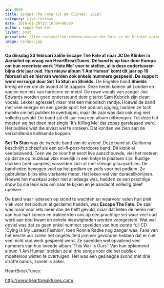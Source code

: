 ```yaml
---
id: 4059
title: Escape The Fate (JC De Klinker, 2018)
category: Live reviews
date: 2018-01-28T13:16:04+00:00
author: Seppe Van Ael
layout: post
permalink: /live-review/live-review-escape-the-fate-jc-de-klinker-aarschot/
image: escape.jpg
---
```

**Op dinsdag 23 februari zakte Escape The Fate af naar JC De Klinker in Aarschot op vraag van HeartBreakTunes. De band is op tour door Europa om hun recentste werk 'Hate Me' voor te stellen, al is deze ondertussen bijna drie jaar oud. Hun nieuw album 'I Am Human' komt dit jaar op 16 februari uit en hiervan werden ook enkele nummers gespeeld. De support werd verzorgd door Set To Stun en Shields.**
De Engelse band **Shields** kreeg de eer om de avond af te trappen. Deze heren komen uit Londen en spelen een mix van hardcore en metal. De ruwe vocals van zanger Joe Edwards worden goed ondersteund door gitarist Sam Kubrick zijn clean vocals. Lekker agressief, maar met een melodisch randje. Hoewel de band met veel energie en een goede spirit het podium opging, hadden ze toch moeite om het publiek te overtuigen, maar de zaal was dan ook nog niet volledig gevuld. De band zal dit jaar nog een album uitbrengen. Tot deze tijd moeten we het doen met single 'It’s Killing Me' dat zopas gereleased werd. Het publiek wist die alvast wel te smaken. Dat konden we zien aan de verschillende knikkende koppen.

**Set To Stun** was de tweede band van de avond. Deze band uit California beschrijft zichzelf als een sci-fi-post-hardcore band. Dit klonk al veelbelovend. Toen we ze voor het eerst live aanschouwde, viel het meteen op dat ze op muzikaal vlak moeilijk in een hokje te plaatsen zijn. Rustige stukken (met samples) wisselden zich af met stevige gitaarpartijen. De bandleden bewogen veel op het podium en zelfs voor het podium. Ze gebruikten bijna elke vierkante meter. Het leken wel vier duracellkonijnen. Hoewel het muzikaal zeker niet alledaags was, hadden ze een prachtige show bij die leuk was om naar te kijken en je aandacht volledig bleef opeisen.

De band waar iedereen op stond te wachten en waarvoor velen hun plek vlak voor het podium al geclaimd hadden, was **Escape The Fate**. De zaal was maar voor iets meer dan de helft gevuld, maar dat lieten de heren niet aan hun hart komen en trakteerden ons op een prachtige set waar veel oud werk aan bod kwam en enkele nieuwigheden werden voorgesteld. Wat wel opviel was dat ze geen enkel nummer speelden van hun eerste full CD 'Dying Is My Lastest Fashion', toen Ronnie Radke nog zanger was. Fans van het eerste uur zullen het ongetwijfeld jammer gevonden hebben dat er niet veel écht oud werk gespeeld werd. Ze speelden wel opvallend veel nummers van hun tweede album 'This War Is Ours'. Van hun opkomend album 'I Am Human' stelden ze al drie songs voor die het publiek moeiteloos wisten te overtuigen. Het was een geslaagde avond met drie straffe bands, zoveel is zeker.

HeartBreakTunes:

http://www.heartbreaktunes.com/
